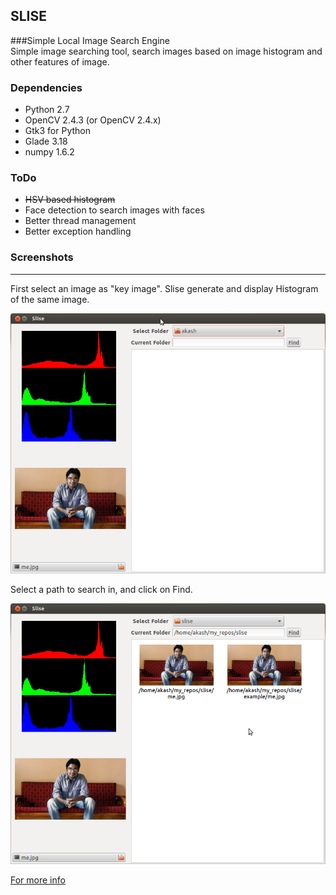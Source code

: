 SLISE
----
###Simple Local Image Search Engine   
Simple image searching tool, search images based on image histogram and other features of image.

### Dependencies  
  * Python 2.7  
  * OpenCV 2.4.3 (or OpenCV 2.4.x)
  * Gtk3 for Python 
  * Glade 3.18
  * numpy 1.6.2

### ToDo  

  * ~~HSV based histogram~~
  * Face detection to search images with faces
  * Better thread management
  * Better exception handling
  
### Screenshots
  ----
  First select an image as "key image". Slise generate and display Histogram of the same image.

  ![](img/step1.png)  

  Select a path to search in, and click on Find.  
 
  ![](img/step2.png)  

[For more info](http://akash0x53.github.io/blog/2013/09/22/slise/)
